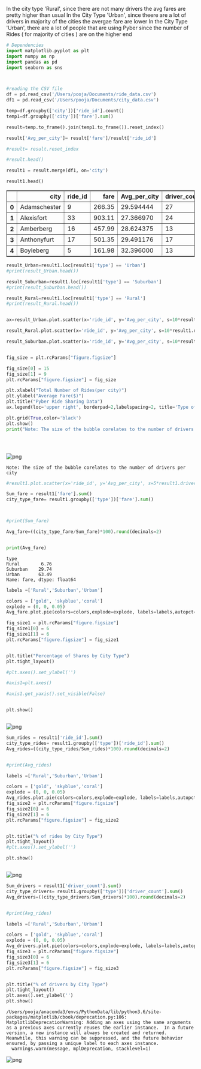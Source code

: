 In the city type 'Rural', since there are not many drivers the avg fares are pretty higher than usual 
In the City Type 'Urban', since theere are a lot of drivers in majority of the cities the avergae fare are lower 
In the City Type 'Urban', there are a lot of people that are using Pyber since the number of Rides ( for majority of cities ) are on the higher end 

```python
# Dependencies
import matplotlib.pyplot as plt
import numpy as np
import pandas as pd
import seaborn as sns




```


```python
#reading the CSV file 
df = pd.read_csv('/Users/pooja/Documents/ride_data.csv')
df1 = pd.read_csv('/Users/pooja/Documents/city_data.csv')

temp=df.groupby(['city'])['ride_id'].count()
temp1=df.groupby(['city'])['fare'].sum()

result=temp.to_frame().join(temp1.to_frame()).reset_index()

result['Avg_per_city']= result['fare']/result['ride_id']

#result= result.reset_index

#result.head()

result1 = result.merge(df1, on='city')

result1.head()

```




<div>
<style>
    .dataframe thead tr:only-child th {
        text-align: right;
    }

    .dataframe thead th {
        text-align: left;
    }

    .dataframe tbody tr th {
        vertical-align: top;
    }
</style>
<table border="1" class="dataframe">
  <thead>
    <tr style="text-align: right;">
      <th></th>
      <th>city</th>
      <th>ride_id</th>
      <th>fare</th>
      <th>Avg_per_city</th>
      <th>driver_count</th>
      <th>type</th>
    </tr>
  </thead>
  <tbody>
    <tr>
      <th>0</th>
      <td>Adamschester</td>
      <td>9</td>
      <td>266.35</td>
      <td>29.594444</td>
      <td>27</td>
      <td>Suburban</td>
    </tr>
    <tr>
      <th>1</th>
      <td>Alexisfort</td>
      <td>33</td>
      <td>903.11</td>
      <td>27.366970</td>
      <td>24</td>
      <td>Urban</td>
    </tr>
    <tr>
      <th>2</th>
      <td>Amberberg</td>
      <td>16</td>
      <td>457.99</td>
      <td>28.624375</td>
      <td>13</td>
      <td>Suburban</td>
    </tr>
    <tr>
      <th>3</th>
      <td>Anthonyfurt</td>
      <td>17</td>
      <td>501.35</td>
      <td>29.491176</td>
      <td>17</td>
      <td>Suburban</td>
    </tr>
    <tr>
      <th>4</th>
      <td>Boyleberg</td>
      <td>5</td>
      <td>161.98</td>
      <td>32.396000</td>
      <td>13</td>
      <td>Suburban</td>
    </tr>
  </tbody>
</table>
</div>




```python
result_Urban=result1.loc[result1['type'] == 'Urban']
#print(result_Urban.head())

result_Suburban=result1.loc[result1['type'] == 'Suburban']
#print(result_Suburban.head())

result_Rural=result1.loc[result1['type'] == 'Rural']
#print(result_Rural.head())



```


```python
ax=result_Urban.plot.scatter(x='ride_id', y='Avg_per_city', s=10*result1.driver_count, color='coral', label='Urban',alpha=0.7, edgecolor='black',linewidth=2.0)

result_Rural.plot.scatter(x='ride_id', y='Avg_per_city', s=10*result1.driver_count, color='gold',ax=ax,label='Rural',alpha=0.7, edgecolor='black',linewidth=2.0)

result_Suburban.plot.scatter(x='ride_id', y='Avg_per_city', s=10*result1.driver_count, color='skyblue',ax=ax,label='Suburban',alpha=0.7, edgecolor='black',linewidth=2.0)


fig_size = plt.rcParams["figure.figsize"]

fig_size[0] = 15
fig_size[1] = 9
plt.rcParams["figure.figsize"] = fig_size

plt.xlabel("Total Number of Rides(per city)")
plt.ylabel("Average Fare($)")
plt.title("Pyber Ride Sharing Data")
ax.legend(loc='upper right', borderpad=2,labelspacing=2, title='Type of City')

plt.grid(True,color='black')
plt.show()
print("Note: The size of the bubble corelates to the number of drivers per city")





```


![png](Pyber_files/Pyber_3_0.png)


    Note: The size of the bubble corelates to the number of drivers per city



```python
#result1.plot.scatter(x='ride_id', y='Avg_per_city', s=5*result1.driver_count)


```


```python
Sum_fare = result1['fare'].sum()
city_type_fare= result1.groupby(['type'])['fare'].sum()



#print(Sum_fare)

Avg_fare=((city_type_fare/Sum_fare)*100).round(decimals=2)


print(Avg_fare)


```

    type
    Rural        6.76
    Suburban    29.74
    Urban       63.49
    Name: fare, dtype: float64



```python
labels =['Rural','Suburban','Urban']

colors = ['gold', 'skyblue','coral']
explode = (0, 0, 0.05) 
Avg_fare.plot.pie(colors=colors,explode=explode, labels=labels,autopct='%1.1f%%', shadow=True, startangle=140)

fig_size1 = plt.rcParams["figure.figsize"]
fig_size1[0] = 6
fig_size1[1] = 6
plt.rcParams["figure.figsize"] = fig_size1


plt.title("Percentage of Shares by City Type")
plt.tight_layout()

#plt.axes().set_ylabel('')

#axis1=plt.axes()

#axis1.get_yaxis().set_visible(False)


plt.show()



```


![png](Pyber_files/Pyber_6_0.png)



```python
Sum_rides = result1['ride_id'].sum()
city_type_rides= result1.groupby(['type'])['ride_id'].sum()
Avg_rides=((city_type_rides/Sum_rides)*100).round(decimals=2)


#print(Avg_rides)

labels =['Rural','Suburban','Urban']

colors = ['gold', 'skyblue','coral']
explode = (0, 0, 0.05) 
Avg_rides.plot.pie(colors=colors,explode=explode, labels=labels,autopct='%1.1f%%', shadow=True, startangle=140)
fig_size2 = plt.rcParams["figure.figsize"]
fig_size2[0] = 6
fig_size2[1] = 6
plt.rcParams["figure.figsize"] = fig_size2


plt.title("% of rides by City Type")
plt.tight_layout()
#plt.axes().set_ylabel('')

plt.show()



```


![png](Pyber_files/Pyber_7_0.png)



```python
Sum_drivers = result1['driver_count'].sum()
city_type_drivers= result1.groupby(['type'])['driver_count'].sum()
Avg_drivers=((city_type_drivers/Sum_drivers)*100).round(decimals=2)


#print(Avg_rides)

labels =['Rural','Suburban','Urban']

colors = ['gold', 'skyblue','coral']
explode = (0, 0, 0.05) 
Avg_drivers.plot.pie(colors=colors,explode=explode, labels=labels,autopct='%1.1f%%', shadow=True, startangle=140)
fig_size3 = plt.rcParams["figure.figsize"]
fig_size3[0] = 6
fig_size3[1] = 6
plt.rcParams["figure.figsize"] = fig_size3


plt.title("% of drivers by City Type")
plt.tight_layout()
plt.axes().set_ylabel('')
plt.show()


```

    /Users/pooja/anaconda3/envs/PythonData/lib/python3.6/site-packages/matplotlib/cbook/deprecation.py:106: MatplotlibDeprecationWarning: Adding an axes using the same arguments as a previous axes currently reuses the earlier instance.  In a future version, a new instance will always be created and returned.  Meanwhile, this warning can be suppressed, and the future behavior ensured, by passing a unique label to each axes instance.
      warnings.warn(message, mplDeprecation, stacklevel=1)



![png](Pyber_files/Pyber_8_1.png)

